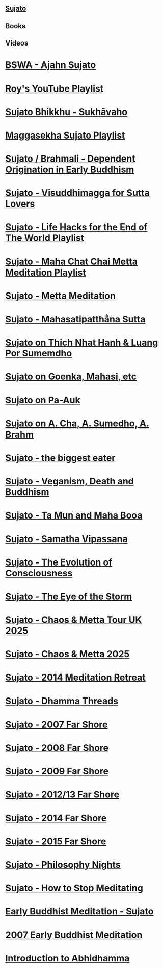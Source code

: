 ## [Sujato](https://sukhavaho.github.io/people/people)

## Books


## Videos
# [BSWA - Ajahn Sujato](https://www.youtube.com/playlist?list=PLf9HOK_Rf1M4noQxyya5xm_o5fLLJ62ie)
# [Roy's YouTube Playlist](https://www.youtube.com/playlist?list=PLuD1xfDfsh6y56X4XfKxT2iOCRmgb-7nQ)
# [Sujato Bhikkhu - Sukhāvaho](https://www.youtube.com/playlist?list=PLk74A6Qy7X1RgyFM_G27Ek5y-NkHpvV8g)
# [Maggasekha Sujato Playlist](https://www.youtube.com/playlist?list=PLuD1xfDfsh6y56X4XfKxT2iOCRmgb-7nQ)

# [Sujato / Brahmali - Dependent Origination in Early Buddhism](https://www.youtube.com/playlist?list=PL70fWqztn7OWZa-0W-rXPAzPNWT63yd8h)
# [Sujato - Visuddhimagga for Sutta Lovers](https://www.youtube.com/playlist?list=PL70fWqztn7OXj_lLAtUXbzI9S3ShQVc9R)
# [Sujato - Life Hacks for the End of The World Playlist](https://www.youtube.com/playlist?list=PLTcGMzIEhlsbKfAZcvskwySCzzRQ1iiMb)
# [Sujato - Maha Chat Chai Metta Meditation Playlist](https://www.youtube.com/playlist?list=PLTcGMzIEhlsa0maPxIduPyYSNonn0_umT)
# [Sujato - Metta Meditation](https://www.youtube.com/watch?v=ENwbhtw82Bo&t=7s&pp=ygUUU3VqYXRvIFZpc3VkZGhpbWFnZ2E%3D)
# [Sujato - Mahasatipatthåna Sutta](https://www.youtube.com/playlist?list=PL70fWqztn7OXdbGqWEOvhOVqf5oEDJCFV)
# [Sujato on Thich Nhat Hanh & Luang Por Sumemdho](https://www.youtube.com/watch?v=vVJd5pz-PkU)
# [Sujato on Goenka, Mahasi, etc](https://www.youtube.com/watch?v=afBxf0pYgHI)
# [Sujato on Pa-Auk](https://www.youtube.com/watch?v=22XJ3tOIxMc)
# [Sujato on A. Cha, A. Sumedho, A. Brahm](https://www.youtube.com/watch?v=BHMI1en_B1A)
# [Sujato - the biggest eater](https://www.youtube.com/watch?v=LLTPoO3ca8E)
# [Sujato - Veganism, Death and Buddhism](https://www.youtube.com/watch?v=dJHDE68cjjE&pp=ygUOc3VqYXRvIGJoaWtraHU%3D)
# [Sujato - Ta Mun and Maha Booa](https://www.youtube.com/watch?v=9EPfXiZP9oY)
# [Sujato - Samatha Vipassana](https://www.youtube.com/watch?v=TSVQhhEt7tQ)
# [Sujato - The Evolution of Consciousness](https://www.youtube.com/watch?v=HgYibpaRhpA&t=1261s)
# [Sujato - The Eye of the Storm](https://www.youtube.com/watch?v=3eVSamgdiMA&t=329s)
# [Sujato - Chaos & Metta Tour UK 2025](https://www.youtube.com/playlist?list=PLPxfnU-O-ZycSG5SSWQbV6NE4Z2FYQMAZ)
# [Sujato - Chaos & Metta 2025](https://www.youtube.com/playlist?list=PLTcGMzIEhlsZa7oZQaFCwMB3LPY5GvuHH)
# [Sujato - 2014 Meditation Retreat](https://www.youtube.com/playlist?list=PLQ_Y6m62B_MV5caohcpUhwaygETCGidxm)
# [Sujato - Dhamma Threads](https://www.youtube.com/playlist?list=PL70fWqztn7OW4KJyW4C5HL-CVbeXh4sHI)
# [Sujato - 2007 Far Shore](https://www.youtube.com/playlist?list=PL55C92DC1BBE1002B)
# [Sujato - 2008 Far Shore](https://www.youtube.com/playlist?list=PL0823C24788ECD6D8)
# [Sujato - 2009 Far Shore](https://www.youtube.com/playlist?list=PLF4931E5291444B78)
# [Sujato - 2012/13 Far Shore](https://www.youtube.com/playlist?list=PL70fWqztn7OXHkOH2TuFdpLuzL-71ggjg)
# [Sujato - 2014 Far Shore](https://www.youtube.com/playlist?list=PL70fWqztn7OWsHDOeruUrTFwX2L8SCqn_)
# [Sujato - 2015 Far Shore](https://www.youtube.com/playlist?list=PL70fWqztn7OUkWzQzR9XmkbFqVAc-M3yS)
# [Sujato - Philosophy Nights](https://www.youtube.com/playlist?list=PL00D56D9A924C2AB4)
# [Sujato - How to Stop Meditating](https://www.youtube.com/watch?v=EWNoaljcZ6k&list=PLk74A6Qy7X1RgyFM_G27Ek5y-NkHpvV8g)
# [Early Buddhist Meditation - Sujato](https://www.youtube.com/playlist?list=PL70fWqztn7OVo4h1RSRfuIzmb83S6O5Qt)
# [2007 Early Buddhist Meditation](https://www.youtube.com/playlist?list=PL70fWqztn7OVo4h1RSRfuIzmb83S6O5Qt)
# [Introduction to Abhidhamma](https://www.youtube.com/playlist?list=PL70fWqztn7OUI0Oo85UV02VJEJxbHHQDL)

